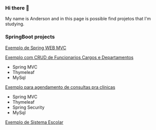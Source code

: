 ### Hi there 👋
My name is Anderson and in this page is possible find projetos that I'm studying.

### SpringBoot projects
[Exemplo de Spring WEB MVC](https://github.com/andersonmell0/spring-web-mvc)

[Exemplo com CRUD de Funcionarios Cargos e Departamentos](https://github.com/andersonmell0/demo-mvc)
- Spring MVC
- Thymeleaf
- MySql

[Exemplo para agendamento de consultas pra clínicas](https://github.com/andersonmell0/demo-security)
- Spring MVC
- Thymeleaf
- Spring Security
- MySql

[Exemplo de Sistema Escolar](https://github.com/andersonmell0/escolar)

<!--
**andersonmell0/andersonmell0** is a ✨ _special_ ✨ repository because its `README.md` (this file) appears on your GitHub profile.

Here are some ideas to get you started:

- 🔭 I’m currently working on ...
- 🌱 I’m currently learning ...
- 👯 I’m looking to collaborate on ...
- 🤔 I’m looking for help with ...
- 💬 Ask me about ...
- 📫 How to reach me: ...
- 😄 Pronouns: ...
- ⚡ Fun fact: ...
-->
